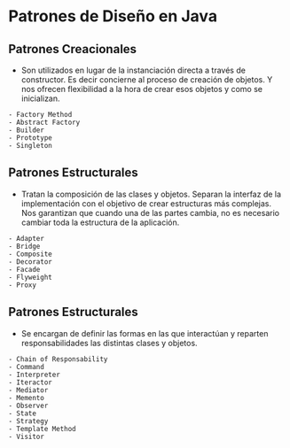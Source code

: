 # Patrones de Diseño en Java

## Patrones Creacionales
- Son utilizados en lugar de la instanciación directa a través de
constructor. Es decir concierne al proceso de creación de objetos. Y
nos ofrecen flexibilidad a la hora de crear esos objetos y como se
inicializan.

~~~
- Factory Method
- Abstract Factory
- Builder
- Prototype
- Singleton
~~~

## Patrones Estructurales
- Tratan la composición de las clases y objetos. Separan la interfaz
de la implementación con el objetivo de crear estructuras más
complejas. Nos garantizan que cuando una de las partes cambia,
no es necesario cambiar toda la estructura de la aplicación.

~~~
- Adapter
- Bridge
- Composite
- Decorator
- Facade
- Flyweight
- Proxy
~~~


## Patrones Estructurales
- Se encargan de definir las formas en las que interactúan y
reparten responsabilidades las distintas clases y objetos.

~~~
- Chain of Responsability
- Command
- Interpreter
- Iteractor
- Mediator
- Memento
- Observer
- State
- Strategy
- Template Method
- Visitor
~~~

